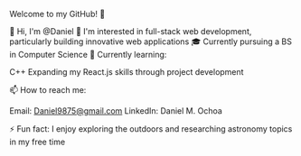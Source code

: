 Welcome to my GitHub! 👋

👋 Hi, I'm @Daniel
👀 I'm interested in full-stack web development, particularly building innovative web applications
🎓 Currently pursuing a BS in Computer Science
🌱 Currently learning:

C++
Expanding my React.js skills through project development


📫 How to reach me:

Email: Daniel9875@gmail.com
LinkedIn: Daniel M. Ochoa


⚡ Fun fact: I enjoy exploring the outdoors and researching astronomy topics in my free time

<!-- Feel free to connect! -->
